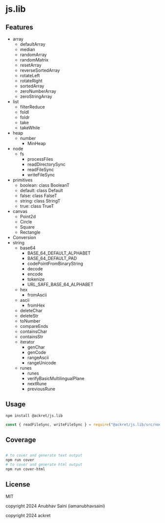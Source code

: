 # js.lib

## Features

- array
  - defaultArray
  - median
  - randomArray
  - randomMatrix
  - resetArray
  - reverseSortedArray
  - rotateLeft
  - rotateRight
  - sortedArray
  - zeroNumberArray
  - zeroStringArray
- list
  - filterReduce
  - foldl
  - foldr
  - take
  - takeWhile
- heap
  - number
    - MinHeap
- node
  - fs
    - processFiles
    - readDirectorySync
    - readFileSync
    - writeFileSync
- primitives
  - boolean: class BooleanT
  - default: class Default
  - false: class FalseT
  - string: class StringT
  - true: class TrueT
- canvas
  - Point2d
  - Circle
  - Square
  - Rectangle
- Conversion
- string
  - base64
    - BASE_64_DEFAULT_ALPHABET
    - BASE_64_DEFAULT_PAD
    - codePointFromBinaryString
    - decode
    - encode
    - tokenize
    - URL_SAFE_BASE_64_ALPHABET
  - hex
    - fromAscii
  - ascii
    - fromHex
  - deleteChar
  - deleteStr
  - toNumber
  - compareEnds
  - containsChar
  - containsStr
  - iterator
    - genChar
    - genCode
    - rangeAscii
    - rangeUnicode
  - runes
    - runes
    - verifyBasicMultilingualPlane
    - nextRune
    - previousRune

## Usage

```bash
npm install @ackret/js.lib
```

```javascript
const { readFileSync, writeFileSync } = require("@ackret/js.lib/src/node/fs");
```

## Coverage

```bash

# to cover and generate text output
npm run cover
# to cover and generate html output
npm run cover-html

```

## License

MIT

copyright 2024 Anubhav Saini (iamanubhavsaini)

copyright 2024 ackret
